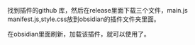  找到插件的github 库，然后在release里面下载三个文件，main.js manifest.js,style.css放到obsidian的插件文件夹里面。

在obsidian里面刷新，加载该插件，就可以使用了。